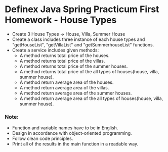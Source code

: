 # Definex Java Spring Practicum First Homework - House Types

- Create 3 House Types -> House, Villa, Summer House
- Create a class includes three instance of each house types and  "getHouseList", "getVillaList" and "getSummerhouseList" functions.
- Create a service includes given methods:
  - A method returns total price of the houses.
  - A method returns total price of the villas.
  - A method returns total price of the summer houses.
  - A method returns total price of the all types of houses(house, villa, summer house).
  - A method return average area of the houses.
  - A method return average area of the villas.
  - A method return average area of the summer houses.
  - A method return average area of the all types of houses(house, villa, summer house).
  
### Note:
- Function and variable names have to be in English.
- Design in accordance with object-oriented programming.
- Follow clean code principles.
- Print all of the results in the main function in a readable way.

